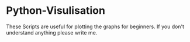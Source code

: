 # Python-Visulisation

These Scripts are useful for plotting the graphs for beginners. If you don't understand anything please write me.

